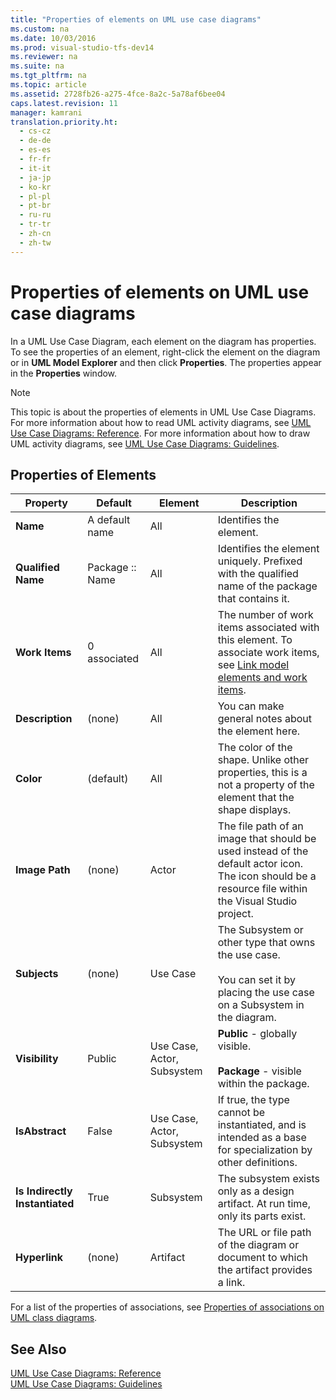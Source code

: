 ```yaml
---
title: "Properties of elements on UML use case diagrams"
ms.custom: na
ms.date: 10/03/2016
ms.prod: visual-studio-tfs-dev14
ms.reviewer: na
ms.suite: na
ms.tgt_pltfrm: na
ms.topic: article
ms.assetid: 2728fb26-a275-4fce-8a2c-5a78af6bee04
caps.latest.revision: 11
manager: kamrani
translation.priority.ht: 
  - cs-cz
  - de-de
  - es-es
  - fr-fr
  - it-it
  - ja-jp
  - ko-kr
  - pl-pl
  - pt-br
  - ru-ru
  - tr-tr
  - zh-cn
  - zh-tw
---
```

# Properties of elements on UML use case diagrams
In a UML Use Case Diagram, each element on the diagram has properties. To see the properties of an element, right-click the element on the diagram or in **UML Model Explorer** and then click **Properties**. The properties appear in the **Properties** window.  
  
> [!NOTE]
>  This topic is about the properties of elements in UML Use Case Diagrams. For more information about how to read UML activity diagrams, see [UML Use Case Diagrams: Reference](../VS_IDE/UML-Use-Case-Diagrams--Reference.md). For more information about how to draw UML activity diagrams, see [UML Use Case Diagrams: Guidelines](../VS_IDE/UML-Use-Case-Diagrams--Guidelines.md).  
  
## Properties of Elements  
  
|Property|Default|Element|Description|  
|--------------|-------------|-------------|-----------------|  
|**Name**|A default name|All|Identifies the element.|  
|**Qualified Name**|Package :: Name|All|Identifies the element uniquely. Prefixed with the qualified name of the package that contains it.|  
|**Work Items**|0 associated|All|The number of work items associated with this element. To associate work items, see [Link model elements and work items](../VS_IDE/Link-model-elements-and-work-items.md).|  
|**Description**|(none)|All|You can make general notes about the element here.|  
|**Color**|(default)|All|The color of the shape. Unlike other properties, this is a not a property of the element that the shape displays.|  
|**Image Path**|(none)|Actor|The file path of an image that should be used instead of the default actor icon. The icon should be a resource file within the Visual Studio project.|  
|**Subjects**|(none)|Use Case|The Subsystem or other type that owns the use case.<br /><br /> You can set it by placing the use case on a Subsystem in the diagram.|  
|**Visibility**|Public|Use Case, Actor, Subsystem|**Public** - globally visible.<br /><br /> **Package** - visible within the package.|  
|**IsAbstract**|False|Use Case, Actor, Subsystem|If true, the type cannot be instantiated, and is intended as a base for specialization by other definitions.|  
|**Is Indirectly Instantiated**|True|Subsystem|The subsystem exists only as a design artifact. At run time, only its parts exist.|  
|**Hyperlink**|(none)|Artifact|The URL or file path of the diagram or document to which the artifact provides a link.|  
  
 For a list of the properties of associations, see [Properties of associations on UML class diagrams](../VS_IDE/Properties-of-associations-on-UML-class-diagrams.md).  
  
## See Also  
 [UML Use Case Diagrams: Reference](../VS_IDE/UML-Use-Case-Diagrams--Reference.md)   
 [UML Use Case Diagrams: Guidelines](../VS_IDE/UML-Use-Case-Diagrams--Guidelines.md)
